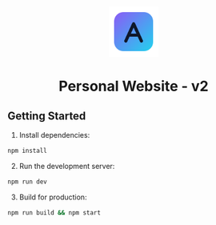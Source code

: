 <div align="center">
    <img alt="Logo" src="src/app/icon.png" width="100" />
</div>
<h1 align="center">
    Personal Website - v2
</h1>

## Getting Started

1. Install dependencies:

```bash
npm install
```

2. Run the development server:

```bash
npm run dev
```

3. Build for production:

```bash
npm run build && npm start
```
